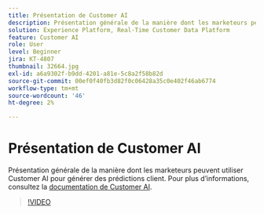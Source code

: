 ```yaml
---
title: Présentation de Customer AI
description: Présentation générale de la manière dont les marketeurs peuvent utiliser Customer AI pour générer des prédictions client.
solution: Experience Platform, Real-Time Customer Data Platform
feature: Customer AI
role: User
level: Beginner
jira: KT-4807
thumbnail: 32664.jpg
exl-id: a6a9302f-b9dd-4201-a81e-5c8a2f58b82d
source-git-commit: 00ef0f40fb3d82f0c06428a35c0e402f46ab6774
workflow-type: tm+mt
source-wordcount: '46'
ht-degree: 2%

---
```


# Présentation de Customer AI

Présentation générale de la manière dont les marketeurs peuvent utiliser Customer AI pour générer des prédictions client. Pour plus d’informations, consultez la [documentation de Customer AI](https://experienceleague.adobe.com/docs/experience-platform/intelligent-services/customer-ai/overview.html?lang=fr).

>[!VIDEO](https://video.tv.adobe.com/v/32664?learn=on)
